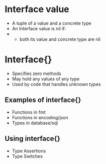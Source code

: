 # Interface value
- A tuple of a value and a concrete type
- An Interface value is nil if:
- - both its value and concrete type are nil



# Interface{}
- Specifies zero methods
- May hold any values of any type
- Used by code that handles unknown types

## Examples of interface{}
- Functions in fmt
- Functions in encoding/json
- Types in database/sql

## Using interface{}
- Type Assertions
- Type Switches



